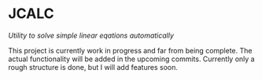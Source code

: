 # JCALC

*Utility to solve simple linear eqations automatically*

This project is currently work in progress and far from being complete.
The actual functionality will be added in the upcoming commits. 
Currently only a rough structure is done, but I will add features soon. 